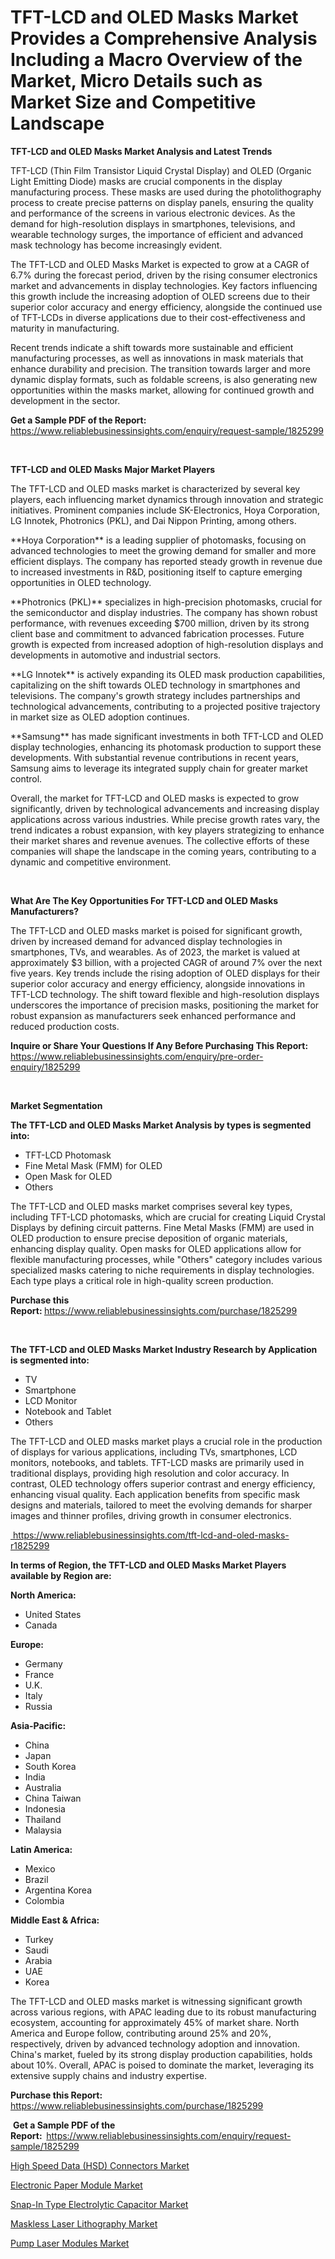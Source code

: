 <p><h1>TFT-LCD and OLED Masks Market Provides a Comprehensive Analysis Including a Macro Overview of the Market, Micro Details such as Market Size and Competitive Landscape</h1></p><p><strong>TFT-LCD and OLED Masks Market Analysis and Latest Trends</strong></p>
<p><p>TFT-LCD (Thin Film Transistor Liquid Crystal Display) and OLED (Organic Light Emitting Diode) masks are crucial components in the display manufacturing process. These masks are used during the photolithography process to create precise patterns on display panels, ensuring the quality and performance of the screens in various electronic devices. As the demand for high-resolution displays in smartphones, televisions, and wearable technology surges, the importance of efficient and advanced mask technology has become increasingly evident.</p><p>The TFT-LCD and OLED Masks Market is expected to grow at a CAGR of 6.7% during the forecast period, driven by the rising consumer electronics market and advancements in display technologies. Key factors influencing this growth include the increasing adoption of OLED screens due to their superior color accuracy and energy efficiency, alongside the continued use of TFT-LCDs in diverse applications due to their cost-effectiveness and maturity in manufacturing.</p><p>Recent trends indicate a shift towards more sustainable and efficient manufacturing processes, as well as innovations in mask materials that enhance durability and precision. The transition towards larger and more dynamic display formats, such as foldable screens, is also generating new opportunities within the masks market, allowing for continued growth and development in the sector.</p></p>
<p><strong>Get a Sample PDF of the Report:&nbsp;</strong> <a href="https://www.reliablebusinessinsights.com/enquiry/request-sample/1825299?utm_campaign=101&utm_medium=2&utm_source=Github&utm_content=ia&utm_term=13022025&utm_id=tft-lcd-and-oled-masks">https://www.reliablebusinessinsights.com/enquiry/request-sample/1825299</a></p>
<p>&nbsp;</p>
<p><strong>TFT-LCD and OLED Masks Major Market Players</strong></p>
<p><p>The TFT-LCD and OLED masks market is characterized by several key players, each influencing market dynamics through innovation and strategic initiatives. Prominent companies include SK-Electronics, Hoya Corporation, LG Innotek, Photronics (PKL), and Dai Nippon Printing, among others.</p><p>**Hoya Corporation** is a leading supplier of photomasks, focusing on advanced technologies to meet the growing demand for smaller and more efficient displays. The company has reported steady growth in revenue due to increased investments in R&D, positioning itself to capture emerging opportunities in OLED technology.</p><p>**Photronics (PKL)** specializes in high-precision photomasks, crucial for the semiconductor and display industries. The company has shown robust performance, with revenues exceeding $700 million, driven by its strong client base and commitment to advanced fabrication processes. Future growth is expected from increased adoption of high-resolution displays and developments in automotive and industrial sectors.</p><p>**LG Innotek** is actively expanding its OLED mask production capabilities, capitalizing on the shift towards OLED technology in smartphones and televisions. The company's growth strategy includes partnerships and technological advancements, contributing to a projected positive trajectory in market size as OLED adoption continues.</p><p>**Samsung** has made significant investments in both TFT-LCD and OLED display technologies, enhancing its photomask production to support these developments. With substantial revenue contributions in recent years, Samsung aims to leverage its integrated supply chain for greater market control.</p><p>Overall, the market for TFT-LCD and OLED masks is expected to grow significantly, driven by technological advancements and increasing display applications across various industries. While precise growth rates vary, the trend indicates a robust expansion, with key players strategizing to enhance their market shares and revenue avenues. The collective efforts of these companies will shape the landscape in the coming years, contributing to a dynamic and competitive environment.</p></p>
<p>&nbsp;</p>
<p><strong>What Are The Key Opportunities For TFT-LCD and OLED Masks Manufacturers?</strong></p>
<p><p>The TFT-LCD and OLED masks market is poised for significant growth, driven by increased demand for advanced display technologies in smartphones, TVs, and wearables. As of 2023, the market is valued at approximately $3 billion, with a projected CAGR of around 7% over the next five years. Key trends include the rising adoption of OLED displays for their superior color accuracy and energy efficiency, alongside innovations in TFT-LCD technology. The shift toward flexible and high-resolution displays underscores the importance of precision masks, positioning the market for robust expansion as manufacturers seek enhanced performance and reduced production costs.</p></p>
<p><strong>Inquire or Share Your Questions If Any Before Purchasing This Report:</strong> <a href="https://www.reliablebusinessinsights.com/enquiry/pre-order-enquiry/1825299?utm_campaign=101&utm_medium=2&utm_source=Github&utm_content=ia&utm_term=13022025&utm_id=tft-lcd-and-oled-masks">https://www.reliablebusinessinsights.com/enquiry/pre-order-enquiry/1825299</a></p>
<p>&nbsp;</p>
<p><strong>Market Segmentation</strong></p>
<p><strong>The TFT-LCD and OLED Masks Market Analysis by types is segmented into:</strong></p>
<p><ul><li>TFT-LCD Photomask</li><li>Fine Metal Mask (FMM) for OLED</li><li>Open Mask for OLED</li><li>Others</li></ul></p>
<p><p>The TFT-LCD and OLED masks market comprises several key types, including TFT-LCD photomasks, which are crucial for creating Liquid Crystal Displays by defining circuit patterns. Fine Metal Masks (FMM) are used in OLED production to ensure precise deposition of organic materials, enhancing display quality. Open masks for OLED applications allow for flexible manufacturing processes, while "Others" category includes various specialized masks catering to niche requirements in display technologies. Each type plays a critical role in high-quality screen production.</p></p>
<p><strong>Purchase this Report:&nbsp;</strong><a href="https://www.reliablebusinessinsights.com/purchase/1825299?utm_campaign=101&utm_medium=2&utm_source=Github&utm_content=ia&utm_term=13022025&utm_id=tft-lcd-and-oled-masks">https://www.reliablebusinessinsights.com/purchase/1825299</a></p>
<p>&nbsp;</p>
<p><strong>The TFT-LCD and OLED Masks Market Industry Research by Application is segmented into:</strong></p>
<p><ul><li>TV</li><li>Smartphone</li><li>LCD Monitor</li><li>Notebook and Tablet</li><li>Others</li></ul></p>
<p><p>The TFT-LCD and OLED masks market plays a crucial role in the production of displays for various applications, including TVs, smartphones, LCD monitors, notebooks, and tablets. TFT-LCD masks are primarily used in traditional displays, providing high resolution and color accuracy. In contrast, OLED technology offers superior contrast and energy efficiency, enhancing visual quality. Each application benefits from specific mask designs and materials, tailored to meet the evolving demands for sharper images and thinner profiles, driving growth in consumer electronics.</p></p>
<p><a href="https://www.reliablebusinessinsights.com/tft-lcd-and-oled-masks-r1825299?utm_campaign=101&utm_medium=2&utm_source=Github&utm_content=ia&utm_term=13022025&utm_id=tft-lcd-and-oled-masks">&nbsp;https://www.reliablebusinessinsights.com/tft-lcd-and-oled-masks-r1825299</a></p>
<p><strong>In terms of Region, the TFT-LCD and OLED Masks Market Players available by Region are:</strong></p>
<p>
    <p> <strong> North America: </strong>
        <ul>
            <li>United States</li>
            <li>Canada</li>
        </ul>
        </p> 
    <p> <strong> Europe: </strong>
        <ul>
            <li>Germany</li>
            <li>France</li>
            <li>U.K.</li>
            <li>Italy</li>
            <li>Russia</li>
        </ul>
        </p> 
    <p> <strong> Asia-Pacific: </strong>
        <ul>
            <li>China</li>
            <li>Japan</li>
            <li>South Korea</li>
            <li>India</li>
            <li>Australia</li>
            <li>China Taiwan</li>
            <li>Indonesia</li>
            <li>Thailand</li>
            <li>Malaysia</li>
        </ul>
        </p> 
    <p> <strong> Latin America: </strong>
        <ul>
            <li>Mexico</li>
            <li>Brazil</li>
            <li>Argentina Korea</li>
            <li>Colombia</li>
        </ul>
        </p> 
    <p> <strong> Middle East & Africa: </strong>
        <ul>
            <li>Turkey</li>
            <li>Saudi</li>
            <li>Arabia</li>
            <li>UAE</li>
            <li>Korea</li>
        </ul>
    </p>
    </p>
<p><p>The TFT-LCD and OLED masks market is witnessing significant growth across various regions, with APAC leading due to its robust manufacturing ecosystem, accounting for approximately 45% of market share. North America and Europe follow, contributing around 25% and 20%, respectively, driven by advanced technology adoption and innovation. China's market, fueled by its strong display production capabilities, holds about 10%. Overall, APAC is poised to dominate the market, leveraging its extensive supply chains and industry expertise.</p></p>
<p><strong>Purchase this Report: </strong><a href="https://www.reliablebusinessinsights.com/purchase/1825299?utm_campaign=101&utm_medium=2&utm_source=Github&utm_content=ia&utm_term=13022025&utm_id=tft-lcd-and-oled-masks">https://www.reliablebusinessinsights.com/purchase/1825299</a></p>
<p>&nbsp;<strong>Get a Sample PDF of the Report:&nbsp;&nbsp;</strong><a href="https://www.reliablebusinessinsights.com/enquiry/request-sample/1825299?utm_campaign=101&utm_medium=2&utm_source=Github&utm_content=ia&utm_term=13022025&utm_id=tft-lcd-and-oled-masks">https://www.reliablebusinessinsights.com/enquiry/request-sample/1825299</a></p>
<p><strong></strong></p>
<p><p><a href="https://github.com/qettipotja/Market-Research-Report-List-1/blob/main/high-speed-data-hsd-connectors-market.md?utm_campaign=101&utm_medium=2&utm_source=Github&utm_content=ia&utm_term=13022025&utm_id=tft-lcd-and-oled-masks">High Speed Data (HSD) Connectors Market</a></p><p><a href="https://github.com/naulasulakr0/Market-Research-Report-List-1/blob/main/electronic-paper-module-market.md?utm_campaign=101&utm_medium=2&utm_source=Github&utm_content=ia&utm_term=13022025&utm_id=tft-lcd-and-oled-masks">Electronic Paper Module Market</a></p><p><a href="https://github.com/haimamuirev8/Market-Research-Report-List-1/blob/main/snap-in-type-electrolytic-capacitor-market.md?utm_campaign=101&utm_medium=2&utm_source=Github&utm_content=ia&utm_term=13022025&utm_id=tft-lcd-and-oled-masks">Snap-In Type Electrolytic Capacitor Market</a></p><p><a href="https://github.com/poianaokkels/Market-Research-Report-List-1/blob/main/maskless-laser-lithography-market.md?utm_campaign=101&utm_medium=2&utm_source=Github&utm_content=ia&utm_term=13022025&utm_id=tft-lcd-and-oled-masks">Maskless Laser Lithography Market</a></p><p><a href="https://github.com/iquiseeboli/Market-Research-Report-List-1/blob/main/pump-laser-modules-market.md?utm_campaign=101&utm_medium=2&utm_source=Github&utm_content=ia&utm_term=13022025&utm_id=tft-lcd-and-oled-masks">Pump Laser Modules Market</a></p></p>
